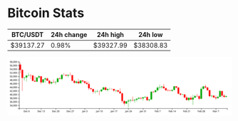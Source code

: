 # Bitcoin Stats

BTC/USDT|24h change|24h high|24h low|
|---|---|---|---|
|$39137.27|0.98%|$39327.99|$38308.83|

<img src="./chart.svg">
